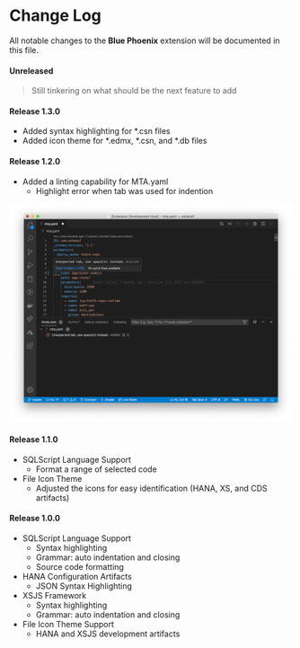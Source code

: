 # Change Log

All notable changes to the **Blue Phoenix** extension will be documented in this file.

#### Unreleased
	
> Still tinkering on what should be the next feature to add

#### Release 1.3.0

- Added syntax highlighting for *.csn files
- Added icon theme for *.edmx, *.csn, and *.db files

#### Release 1.2.0

- Added a linting capability for MTA.yaml
	- Highlight error when tab was used for indention

![MTA Linter](images/mta-linter.png)

#### Release 1.1.0

- SQLScript Language Support
	- Format a range of selected code
- File Icon Theme
	- Adjusted the icons for easy identification (HANA, XS, and CDS artifacts)

#### Release 1.0.0

- SQLScript Language Support
	- Syntax highlighting
	- Grammar: auto indentation and closing
	- Source code formatting
- HANA Configuration Artifacts
	- JSON Syntax Highlighting
- XSJS Framework
	- Syntax highlighting
	- Grammar: auto indentation and closing
- File Icon Theme Support
	- HANA and XSJS development artifacts